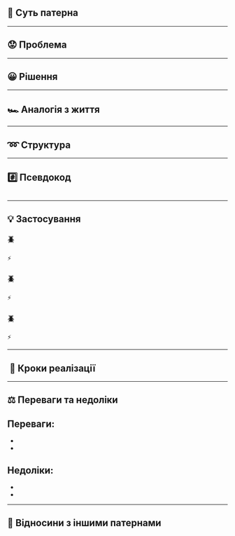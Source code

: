 ## 💭 Суть патерна



---
## 😟 Проблема



---
## 😀 Рішення



---
## 🏎️ Аналогія з життя



---
## ➿ Структура



---
## #️⃣ Псевдокод



``` C#

```

---
## 💡 Застосування

### 🪲 

⚡ 

### 🪲 

⚡ 

### 🪲 

⚡

---
##  📃 Кроки реалізації



---
## ⚖️ Переваги та недоліки

**Переваги:**
- 
- 
- 
**Недоліки:**
- 
- 
- 

---
## 🔁 Відносини з іншими патернами

